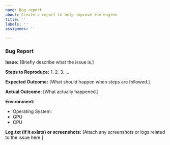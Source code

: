 ```yaml
---
name: Bug report
about: Create a report to help improve the engine
title: ''
labels: ''
assignees: ''

---
```


### Bug Report

**Issue:**
[Briefly describe what the issue is.]

**Steps to Reproduce:**
1.
2.
3.
...

**Expected Outcome:**
[What should happen when steps are followed.]

**Actual Outcome:**
[What actually happened.]

**Environment:**
- Operating System:
- GPU
- CPU

**Log.txt (if it exists) or screenshots:**
[Attach any screenshots or logs related to the issue here.]
